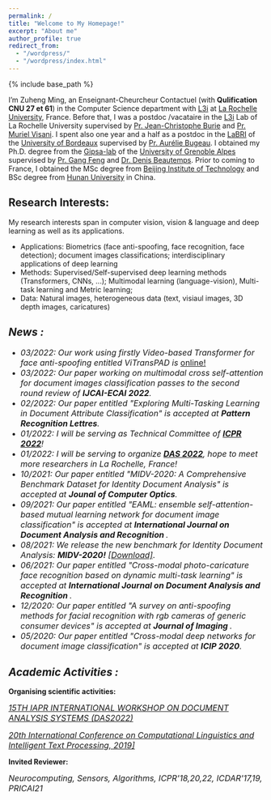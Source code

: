 ```yaml
---
permalink: /
title: "Welcome to My Homepage!"
excerpt: "About me"
author_profile: true
redirect_from: 
  - "/wordpress/"
  - "/wordpress/index.html"
---
```


{% include base_path %}

I’m Zuheng Ming, an Enseignant-Cheurcheur Contactuel (with **Qulification CNU 27 et 61**) in the Computer Science department with [L3i](https://l3i.univ-larochelle.fr/) at [La Rochelle University](https://www.univ-larochelle.fr/en/), France. Before that, I was a postdoc /vacataire in the [L3i](https://l3i.univ-larochelle.fr/) Lab of La Rochelle University supervised by [Pr. Jean-Christophe Burie](https://l3i.univ-larochelle.fr/Burie-Jean-Christophe-MCF-HDR) and [Pr. Muriel Visani](https://pageperso.univ-lr.fr/mvisani/). I spent also one year and a half as a postdoc in the [LaBRI](https://www.labri.fr/) of the [University of Bordeaux](https://www.u-bordeaux.com/) supervised by [Pr. Aurélie Bugeau](https://www.labri.fr/perso/bugeau/index.php). I obtained my Ph.D. degree from the [Gipsa-lab](http://www.gipsa-lab.grenoble-inp.fr/index.php) of the [University of Grenoble Alpes](https://www.univ-grenoble-alpes.fr/) supervised by [Pr. Gang Feng](http://www.gipsa-lab.grenoble-inp.fr/page_pro.php?vid=3995) and [Dr. Denis Beautemps](http://www.gipsa-lab.grenoble-inp.fr/page_pro.php?vid=132). Prior to coming to France, I obtained the MSc degree from [Beijing Institute of Technology](https://english.bit.edu.cn/) and BSc degree from [Hunan University](http://www-en.hnu.edu.cn/index.htm) in China.

## Research Interests:
My research interests span in computer vision, vision & language and deep learning as well as its applications.  
- Applications: Biometrics (face anti-spoofing, face recognition, face detection); document images classifications; interdisciplinary applications of deep learning
- Methods: Supervised/Self-supervised deep learning methods (Transformers, CNNs, ...); Multimodal learning (language-vision), Multi-task learning and Metric learning; 
- Data: Natural images, heterogeneous data (text, visiaul images, 3D depth images, caricatures)  

## *News :* 
- <font size=3><em>03/2022: Our work using firstly Video-based Transformer for face anti-spoofing entitled ViTransPAD is </em> <a href="https://arxiv.org/pdf/2203.01562.pdf" title="ViTransPAD">online!</a></font>
- <font size=3><em>03/2022: Our paper working on multimodal cross self-attention for document images classification passes to the second round review of <strong>IJCAI-ECAI 2022</strong>.</em></font>
- <font size=3><em>02/2022: Our paper entitled "Exploring Multi-Tasking Learning in Document Attribute Classification" is accepted at <strong>Pattern Recognition Lettres</strong>.</em></font>
- <font size=3><em>01/2022: I will be serving as Technical Committee of <strong><a href="https://www.icpr2022.com/">ICPR 2022</a></strong>!</em></font>
- <font size=3><em>01/2022: I will be serving to organize <strong><a href="https://das2022.univ-lr.fr/">DAS 2022</a></strong>, hope to meet more researchers in La Rochelle, France!</em></font>
- <font size=3><em>10/2021: Our paper entitled "MIDV-2020: A Comprehensive Benchmark Dataset for Identity Document Analysis" is accepted at <strong>Jounal of Computer Optics</strong>.</em></font>
- <font size=3><em>09/2021: Our paper entitled "EAML: ensemble self-attention-based mutual learning network for document image classification" is accepted at <strong>International Journal on Document Analysis and Recognition </strong>.</em></font>
- <font size=3><em>08/2021: We release the new benchmark for Identity Document Analysis: <strong>MIDV-2020!</strong> <a href="http://l3i-share.univ-lr.fr/MIDV2020/midv2020.html" title="MIDV2020">[Download]</a></em>.</font>
- <font size=3><em>06/2021: Our paper entitled "Cross-modal photo-caricature face recognition based on dynamic multi-task learning" is accepted at <strong>International Journal on Document Analysis and Recognition </strong>.</em></font>
- <font size=3><em>12/2020: Our paper entitled "A survey on anti-spoofing methods for facial recognition with rgb cameras of generic consumer devices" is accepted at <strong>Journal of Imaging </strong>.</em></font>
- <font size=3><em>05/2020: Our paper entitled "Cross-modal deep networks for document image classification" is accepted at <strong>ICIP 2020</strong>.</em></font>

## *Academic Activities :* 

**Organising scientific activities:**

<font size=3><em><a href="https://das2022.univ-lr.fr/">15TH IAPR INTERNATIONAL WORKSHOP ON DOCUMENT ANALYSIS SYSTEMS (DAS2022)</a></em></font>    
  
<font size=3><em><a href="http://www.cicling.org/2019/">20th International Conference on Computational Linguistics and Intelligent Text Processing, 2019]</a></em></font>    
    
      
    
**Invited Reviewer:**

<font size=3><em>Neurocomputing, Sensors, Algorithms, ICPR'18,20,22, ICDAR'17,19, PRICAI21</em></font>   

